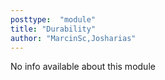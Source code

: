 ```yaml
---
posttype:  "module"  
title: "Durability"
author: "MarcinSc,Josharias"
---
```

No info available about this module
